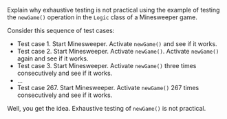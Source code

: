 <panel header="{{ icon_Q_A }} Exhaustive testing in Minesweeper">
<question type="text">

Explain why exhaustive testing is not practical using the example of testing the `newGame()` operation in the `Logic` class of a Minesweeper game.

<div slot="answer">

Consider this sequence of test cases:

* Test case 1. Start Minesweeper. Activate `newGame()` and see if it works.
* Test case 2. Start Minesweeper. Activate `newGame()`. Activate `newGame()` again and see if it works.
* Test case 3. Start Minesweeper. Activate `newGame()` three times consecutively and see if it works.
* …
* Test case 267. Start Minesweeper. Activate `newGame()` 267 times consecutively and see if it works.

Well, you get the idea. Exhaustive testing of `newGame()` is not practical.

</div>
</question>
</panel>
